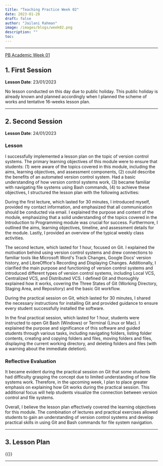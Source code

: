 ```yaml
---
title: "Teaching Practice Week 02"
date: 2023-01-28
draft: false
author: "Jailani Rahman"
image: /images/blogs/week02.png
description: ""
toc:
---
```


---

<div class="h1"><u>PB Academic Week 01</u></div>

## 1. First Session

**Lesson Date**: 23/01/2023

No lesson conducted on this day due to public holiday. This public holiday is already known and planned accordingly when I planned the scheme of works and tentative 16-weeks lesson plan.

---

## 2. Second Session

**Lesson Date**: 24/01/2023

### Lesson

I successfully implemented a lesson plan on the topic of version control systems. The primary learning objectives of this module were to ensure that students: (1) were aware of the topics covered in this module, including the aims, learning objectives, and assessment components, (2) could describe the benefits of an automated version control system.
Had a basic understanding of how version control systems work, (3) became familiar with navigating file systems using Bash commands, (4) to achieve these objectives, I structured the lesson plan with the following activities:

During the first lecture, which lasted for 30 minutes, I introduced myself, provided my contact information, and emphasized that all communication should be conducted via email. I explained the purpose and content of the module, emphasizing that a solid understanding of the topics covered in the Introduction to Programming module was crucial for success. Furthermore, I outlined the aims, learning objectives, timeline, and assessment details for the module. Lastly, I provided an overview of the typical weekly class activities.

The second lecture, which lasted for 1 hour, focused on Git. I explained the motivation behind using version control systems and drew connections to familiar tools like Microsoft Word's Track Changes, Google Docs' version history, and LibreOffice's Recording and Displaying Changes. Additionally, I clarified the main purpose and functioning of version control systems and introduced different types of version control systems, including Local VCS, Centralized VCS, and Distributed VCS. I defined Git and thoroughly explained how it works, covering the Three States of Git (Working Directory, Staging Area, and Repository) and the basic Git workflow.

During the practical session on Git, which lasted for 30 minutes, I shared the necessary instructions for installing Git and provided guidance to ensure every student successfully installed the software.

In the final practical session, which lasted for 1 hour, students were instructed to open Git Bash (Windows) or Terminal (Linux or Mac). I explained the purpose and significance of this software and guided students through various tasks, including navigating folders, listing folder contents, creating and copying folders and files, moving folders and files, displaying the current working directory, and deleting folders and files (with a warning about the immediate deletion).

### Reflective Evaluation
It became evident during the practical session on Git that some students had difficulty grasping the concept due to limited understanding of how file systems work. Therefore, in the upcoming week, I plan to place greater emphasis on explaining how Git works during the practical session. This additional focus will help students visualize the connection between version control and file systems.

Overall, I believe the lesson plan effectively covered the learning objectives for this module. The combination of lectures and practical exercises allowed students to gain an understanding of version control systems and develop practical skills in using Git and Bash commands for file system navigation.

---

## 3. Lesson Plan
{{<embed-pdf url="../resources/NEP_LP_S2_23_WK1_MJA.pdf">}}

---